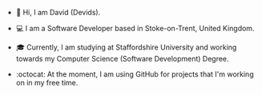 - 👋 Hi, I am David (Devids).

- 💻 I am a Software Developer based in Stoke-on-Trent, United Kingdom.

- 🎓 Currently, I am studying at Staffordshire University and working towards my Computer Science (Software Development) Degree.

- :octocat: At the moment, I am using GitHub for projects that I'm working on in my free time.
